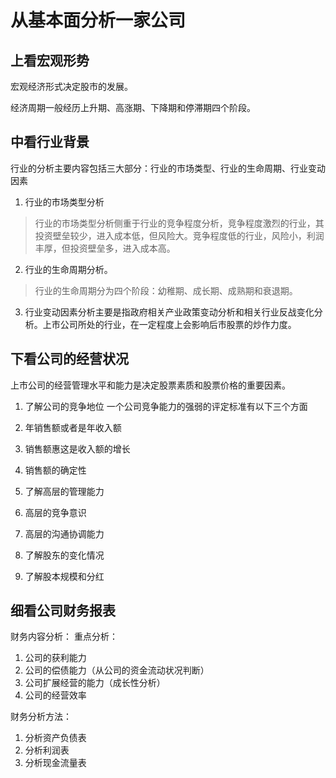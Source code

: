 # 从基本面分析一家公司
## 上看宏观形势
宏观经济形式决定股市的发展。

经济周期一般经历上升期、高涨期、下降期和停滞期四个阶段。

## 中看行业背景
行业的分析主要内容包括三大部分：行业的市场类型、行业的生命周期、行业变动因素

1. 行业的市场类型分析
> 行业的市场类型分析侧重于行业的竞争程度分析，竞争程度激烈的行业，其投资壁垒较少，进入成本低，但风险大。竞争程度低的行业，风险小，利润丰厚，但投资壁垒多，进入成本高。

2. 行业的生命周期分析。
> 行业的生命周期分为四个阶段：幼稚期、成长期、成熟期和衰退期。

3. 行业变动因素分析主要是指政府相关产业政策变动分析和相关行业反战变化分析。上市公司所处的行业，在一定程度上会影响后市股票的炒作力度。

## 下看公司的经营状况
上市公司的经营管理水平和能力是决定股票素质和股票价格的重要因素。

1. 了解公司的竞争地位
一个公司竞争能力的强弱的评定标准有以下三个方面
  1. 年销售额或者是年收入额
  2. 销售额惠这是收入额的增长
  3. 销售额的确定性

2. 了解高层的管理能力
  1. 高层的竞争意识
  2. 高层的沟通协调能力

3. 了解股东的变化情况
4. 了解股本规模和分红

## 细看公司财务报表
财务内容分析：
重点分析：
1. 公司的获利能力
2. 公司的偿债能力（从公司的资金流动状况判断）
3. 公司扩展经营的能力（成长性分析）
4. 公司的经营效率

财务分析方法：
1. 分析资产负债表
2. 分析利润表
3. 分析现金流量表